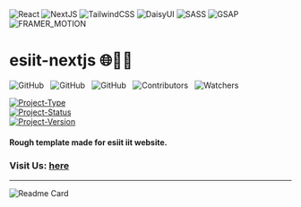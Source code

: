 ## <!--  -->

![React](https://img.shields.io/badge/-react-000?style=for-the-badge&logo=react)
![NextJS](https://img.shields.io/badge/-next.js-000?style=for-the-badge&logo=next.js)
![TailwindCSS](https://img.shields.io/badge/-tailwindcss-000?style=for-the-badge&logo=tailwindcss)
![DaisyUI](https://img.shields.io/badge/-Daisy_UI-000?style=for-the-badge&logo=daisyui)
![SASS](https://img.shields.io/badge/-SASS-000?style=for-the-badge&logo=sass)
![GSAP](https://img.shields.io/badge/-GSAP-000?style=for-the-badge&logo=greensock)
![FRAMER_MOTION](https://img.shields.io/badge/-framer_motion-000?style=for-the-badge&logo=framer)

# esiit-nextjs 🌐🧑‍💻

![GitHub](https://img.shields.io/github/forks/anuja-rahul/esiit-nextjs?style=for-the-badge&logo=github)
&nbsp;
![GitHub](https://img.shields.io/github/license/anuja-rahul/esiit-nextjs?style=for-the-badge&logo=github)
&nbsp;
![GitHub](https://img.shields.io/github/stars/anuja-rahul/esiit-nextjs?style=for-the-badge&logo=github)
&nbsp;
![Contributors](https://img.shields.io/github/contributors/anuja-rahul/esiit-nextjs?style=for-the-badge&logo=github)
&nbsp;
![Watchers](https://img.shields.io/github/watchers/anuja-rahul/esiit-nextjs?style=for-the-badge&logo=github)

[![Project-Type](https://img.shields.io/badge/Project%20type-Fullstack-darkblue.svg)](https://github.com/anuja-rahul/esiit-nextjs)
&nbsp;  
[![Project-Status](https://img.shields.io/badge/Project%20Status-working_on_page_layout-yellow.svg)](https://github.com/anuja-rahul/esiit-nextjs)
&nbsp;  
[![Project-Version](https://img.shields.io/badge/Version-v0.1-green.svg)](https://github.com/anuja-rahul/esiit-nextjs)

#### Rough template made for esiit iit website.

### Visit Us: [here](https://esiit-nextjs-pre-alpha-demo.vercel.app/)

---

![Readme Card](https://github-readme-stats.vercel.app/api/pin/?username=anuja-rahul&repo=esiit-nextjs&theme=nightowl)
